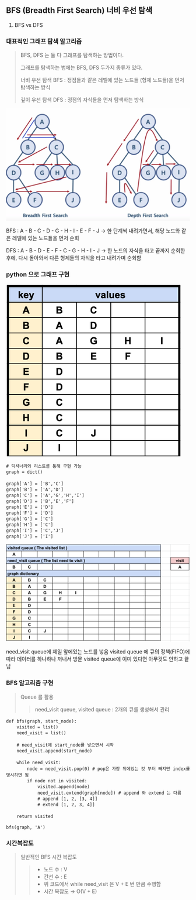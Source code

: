 ## BFS (Breadth First Search) 너비 우선 탐색

1. BFS vs DFS
### 대표적인 그래프 탐색 알고리즘
> BFS, DFS 는 둘 다 그래프를 탐색하는 방법이다.
> 
> 그래프를 탐색하는 법에는 BFS, DFS 두가지 종류가 있다.
> 
> 너비 우선 탐색 BFS : 정점들과 같은 레벨에 있는 노드들 (형제 노드들)을 먼저 탐색하는 방식
> 
> 깊이 우선 탐색 DFS : 정점의 자식들을 먼저 탐색하는 방식

![im1](./image/im1.png)

BFS : A - B - C - D - G - H - I - E - F - J
→ 한 단계씩 내려가면서, 해당 노드와 같은 레벨에 있는 노드들을 먼저 순회

DFS : A - B - D - E - F - C - G - H - I - J
→ 한 노드의 자식을 타고 끝까지 순회한 후에, 다시 돌아와서 다른 형제들의 자식을 타고 내려가며 순회함

### python 으로 그래프 구현

![im2](./image/im2.png)

```
# 딕셔너리와 리스트를 통해 구현 가능
graph = dict()

graph['A'] = ['B','C']
graph['B'] = ['A','D']
graph['C'] = ['A','G','H','I']
graph['D'] = ['B','E','F']
graph['E'] = ['D']
graph['F'] = ['D']
graph['G'] = ['C']
graph['H'] = ['C']
graph['I'] = ['C','J']
graph['J'] = ['I']
```

![im3](./image/im3.png)

need_visit queue에 제일 앞에있는 노드를 넣음
visited queue 에 큐의 정책(FIFO)에 따라 데이터를 하나하나 꺼내서 방문
visited queue에 이미 있다면 아무것도 안하고 끝남

### BFS 알고리즘 구현
> Queue 를 활용
> > need_visit queue, visited queue : 2개의 큐를 생성해서 관리
```
def bfs(graph, start_node):
	visited = list()
	need_visit = list()
	
	# need_visit에 start_node를 넣으면서 시작
	need_visit.append(start_node)

	while need_visit:
		node = need_visit.pop(0) # pop은 가장 뒤에있는 것 부터 빼지만 index를 명시하면 됨
		if node not in visited:
			visited.append(node)
			need_visit.extend(graph[node]) # append 와 extend 는 다름
			# append [1, 2, [3, 4]]
			# extend [1, 2, 3, 4]]
	
	return visited

```
```
bfs(graph, 'A')
```
### 시간복잡도
> 일반적인 BFS 시간 복잡도
> > - 노드 수 : V
> > - 간선 수 : E
> > - 위 코드에서 while need_visit 은 V + E 번 만큼 수행함
> > - 시간 복잡도 → O(V + E)
